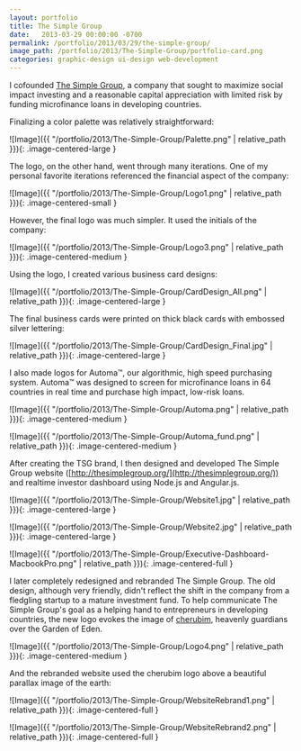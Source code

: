 ```yaml
---
layout: portfolio
title: The Simple Group
date:   2013-03-29 00:00:00 -0700
permalink: /portfolio/2013/03/29/the-simple-group/
image_path: /portfolio/2013/The-Simple-Group/portfolio-card.png
categories: graphic-design ui-design web-development
---
```


I cofounded [The Simple Group](http://thesimplegroup.org/), a company that sought to maximize social impact investing and a reasonable capital appreciation with limited risk by funding microfinance loans in developing countries.

Finalizing a color palette was relatively straightforward:

![Image]({{ "/portfolio/2013/The-Simple-Group/Palette.png" | relative_path }}){: .image-centered-large }

The logo, on the other hand, went through many iterations. One of my personal favorite iterations referenced the financial aspect of the company:

![Image]({{ "/portfolio/2013/The-Simple-Group/Logo1.png" | relative_path }}){: .image-centered-small }

However, the final logo was much simpler. It used the initials of the company:

![Image]({{ "/portfolio/2013/The-Simple-Group/Logo3.png" | relative_path }}){: .image-centered-medium }

Using the logo, I created various business card designs:

![Image]({{ "/portfolio/2013/The-Simple-Group/CardDesign_All.png" | relative_path }}){: .image-centered-large }

The final business cards were printed on thick black cards with embossed silver lettering:

![Image]({{ "/portfolio/2013/The-Simple-Group/CardDesign_Final.jpg" | relative_path }}){: .image-centered-large }

I also made logos for Automa™, our algorithmic, high speed purchasing system. Automa™ was designed to screen for microfinance loans in 64 countries in real time and purchase high impact, low-risk loans.

![Image]({{ "/portfolio/2013/The-Simple-Group/Automa.png" | relative_path }}){: .image-centered-medium }

![Image]({{ "/portfolio/2013/The-Simple-Group/Automa_fund.png" | relative_path }}){: .image-centered-medium }

After creating the TSG brand, I then designed and developed The Simple Group website ([http://thesimplegroup.org/](http://thesimplegroup.org/)) and realtime investor dashboard using Node.js and Angular.js.

![Image]({{ "/portfolio/2013/The-Simple-Group/Website1.jpg" | relative_path }}){: .image-centered-large }

![Image]({{ "/portfolio/2013/The-Simple-Group/Website2.jpg" | relative_path }}){: .image-centered-large }

![Image]({{ "/portfolio/2013/The-Simple-Group/Executive-Dashboard-MacbookPro.png" | relative_path }}){: .image-centered-full }

I later completely redesigned and rebranded The Simple Group. The old design, although very friendly, didn't reflect the shift in the company from a fledgling startup to a mature investment fund. To help communicate The Simple Group's goal as a helping hand to entrepreneurs in developing countries, the new logo evokes the image of [cherubim](https://en.wikipedia.org/wiki/Cherub), heavenly guardians over the Garden of Eden.

![Image]({{ "/portfolio/2013/The-Simple-Group/Logo4.png" | relative_path }}){: .image-centered-medium }

And the rebranded website used the cherubim logo above a beautiful parallax image of the earth:

![Image]({{ "/portfolio/2013/The-Simple-Group/WebsiteRebrand1.png" | relative_path }}){: .image-centered-full }

![Image]({{ "/portfolio/2013/The-Simple-Group/WebsiteRebrand2.png" | relative_path }}){: .image-centered-full }

